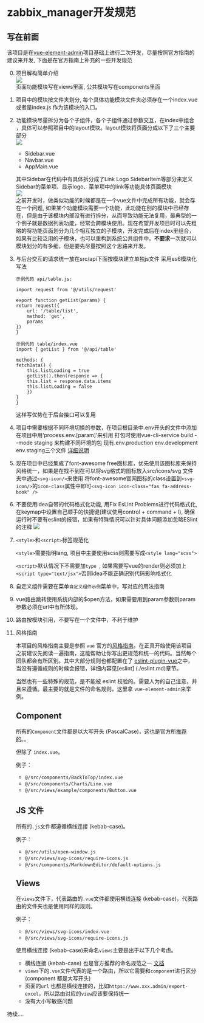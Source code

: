 # **zabbix_manager开发规范**
## 写在前面  
该项目是在[vue-element-admin](https://panjiachen.gitee.io/vue-element-admin-site/zh/guide/)项目基础上进行二次开发，尽量按照官方指南的建议来开发, 下面是在官方指南上补充的一些开发规范  

0. 项目解构简单介绍  
   ![](./project_struct.jpg)  
  页面功能模块写在views里面, 公共模块写在components里面    
1. 项目中的模块按文件夹划分, 每个具体功能模块文件夹必须存在一个index.vue或者是index.js 作为该模块的入口。  
2. 功能模块尽量拆分为各个子组件，各个子组件通过参数交互，在index中组合 ，具体可以参照项目中的layout模块。layout模块将页面分成以下了三个主要部分  
   ![](./layout.jpg)
   + Sidebar.vue
   + Navbar.vue
   + AppMain.vue
   
   其中Sidebar在代码中有具体拆分成了Link Logo SidebarItem等部分来定义Sidebar的菜单项、显示logo、菜单项中的link等功能具体页面模块  
   ![](./layout_struct.png)  
   之前开发时，做类似功能的时候都是在一个vue文件中完成所有功能，就会存在一个问题, 如果某个功能模块需要一个功能，此功能在别的模块中已经存在，但是由于该模块内部没有进行拆分，从而导致功能无法复用，最典型的一个例子就是数据列表功能，经常会跨模块使用。现在希望开发项目时可以先粗略的将功能页面划分为几个相互独立的子模块，开发完成后在index里组合，如果有比较泛用的子模块，也可以重构到系统公共组件中。**不要求**一次就可以模块划分的有多细，但是要先尽量按照这个思路来开发。
3. 与后台交互的请求统一放在src/api下面按模块建立单独js文件 采用es6模块化写法  
   ```
   示例代码 api/table.js:

   import request from '@/utils/request'

   export function getList(params) {
   return request({
       url: '/table/list',
       method: 'get',
       params
   })
   }
   ```
   ```
   示例代码 table/index.vue
   import { getList } from '@/api/table'

   methods: {
   fetchData() {
       this.listLoading = true
       getList().then(response => {
       this.list = response.data.items
       this.listLoading = false
       })
   }
   }
   ```  
   这样写优势在于后台接口可以复用  
4.  项目中需要根据不同环境切换的参数，在项目根目录中.env开头的文件中添加在项目中用‘process.env.[param]’来引用  打包时使用vue-cli-service build --mode staging 来构建不同环境的包 现有.env.production env.development env.staging三个文件 
[详细说明](https://cli.vuejs.org/zh/guide/mode-and-env.html#%E6%A8%A1%E5%BC%8F)  
5. 现在项目中已经集成了font-awesome free图标库，优先使用该图标库来保持风格统一，如果是在找不到在可以将svg格式的图标放入src/icons/svg 文件夹中通过``<svg-icon/>``来使用  将font-awesome官网图标的class设置到``<svg-icon/>``的``icon-class``属性中即可``<svg-icon icon-class="fas fa-address-book" />``  
6. 不要使用idea自带的代码格式化功能, 用Fix EsLint Problems进行代码格式化, 在keymap中设置自己顺手的快捷键(建议使用control + command + l), 确保运行时不要有eslint的报错，如果有特殊情况可以针对具体问题添加忽略ESlint的注释
   ![](./fixeslint.jpg)  
7. ``<style>``和``<script>``标签规范化

   ``<style>``需要指明lang, 项目中主要使用scss则需要写成``<style lang="scss">`` 

   ``<script>``默认情况下不需要加``type ``, 如果需要写vue的render则必须加上 ``<script type="text/jsx">``否则idea不能正确识别代码影响格式化  

8. 自定义组件需要在菜单`自定义组件示例`菜单中，写对应的用法指南
9. vue路由跳转使用系统内部的$open方法，如果需要用到param参数则param参数必须在url中有所体现。
10. 路由按模块引用，不要写在一个文件中，不利于维护
11. 风格指南

    本项目的风格指南主要是参照 `vue` 官方的[风格指南](https://cn.vuejs.org/v2/style-guide/index.html)。在正真开始使用该项目  之前建议先阅读一遍指南，这能帮助让你写出更规范和统一的代码。当然每个团队都会有所区别。其中大部分规则也都配置在了  [eslint-plugin-vue](https://github.com/vuejs/eslint-plugin-vue)之中，当没有遵循规则的时候会报错，详细内容见[eslint]  (./eslint.md)章节。
  
    当然也有一些特殊的规范，是不能被 eslint 校验的。需要人为的自己注意，并且来遵循。最主要的就是文件的命名规则，这里拿  `vue-element-admin`来举例。
  
    ## Component
  
    所有的`Component`文件都是以大写开头 (PascalCase)，这也是官方所[推荐的](https://cn.vuejs.org/v2/style-guide/index.html#%E5%8D%95%E6%96%87%E4%BB%B6%E7%BB%84%E4%BB%B6%E6%96%87%E4%BB%B6%E7%9A%84%E5%A4%A7%E5%B0%8F%E5%86%99-%E5%BC%BA%E7%83%88%E6%8E%A8%E8%8D%90)。。
  
    但除了 `index.vue`。
  
    例子：
  
    - `@/src/components/BackToTop/index.vue`
    - `@/src/components/Charts/Line.vue`
    - `@/src/views/example/components/Button.vue`
  
    ## JS 文件
  
    所有的`.js`文件都遵循横线连接 (kebab-case)。
  
    例子：
  
    - `@/src/utils/open-window.js`
    - `@/src/views/svg-icons/require-icons.js`
    - `@/src/components/MarkdownEditor/default-options.js`
  
    ## Views
  
    在`views`文件下，代表路由的`.vue`文件都使用横线连接 (kebab-case)，代表路由的文件夹也是使用同样的规则。
  
    例子：
  
    - `@/src/views/svg-icons/index.vue`
    - `@/src/views/svg-icons/require-icons.js`
  
    使用横线连接 (kebab-case)来命名`views`主要是出于以下几个考虑。
  
    - 横线连接 (kebab-case) 也是官方推荐的命名规范之一 [文档](https://cn.vuejs.org/v2/style-guide/index.html#%E5%8D%95%E6%96%87%E4%BB%B6%E7%BB%84%E4%BB%B6%E6%96%87%E4%BB%B6%E7%9A%84%E5%A4%A7%E5%B0%8F%E5%86%99-%E5%BC%BA%E7%83%88%E6%8E%A8%E8%8D%90)
    - `views`下的`.vue`文件代表的是一个路由，所以它需要和`component`进行区分(component 都是大写开头)
    - 页面的`url` 也都是横线连接的，比如`https://www.xxx.admin/export-excel`，所以路由对应的`view`应该要保持统一
    - 没有大小写敏感问题

待续....
   
